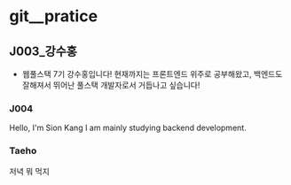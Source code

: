 # git__pratice

## J003_강수홍
- 웹풀스택 7기 강수홍입니다! 현재까지는 프론트엔드 위주로 공부해왔고, 백엔드도 잘해져서 뛰어난 풀스택 개발자로서 거듭나고 싶습니다!

### J004
Hello, I'm Sion Kang
I am mainly studying backend development.


### Taeho

저녁 뭐 먹지
